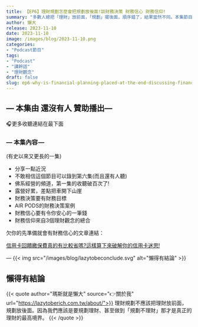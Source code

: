 ```yaml
---
title: 【EP6】理財規劃怎麼會把規劃放後面!談財務決策 財務信心 財務信仰!
summary: "多數人總把「理財」放前面，「規劃」擺後面，順序錯了，結果當然不同。本集節目深入探討「財務決策、財務信心、財務信仰」三大核心，教你如何建立正確的理財順序，讓你的財務規劃真正有效。"
author: 懶大
release: 2023-11-10
date: 2023-11-10
image: /images/blog/2023-11-10.png
categories:
- "Podcast節目"
tags:
- "Podcast"
- "講幹話"
- "理財觀念"
draft: false
slug: ep6-why-is-financial-planning-placed-at-the-end-discussing-financial-decisions-financial-confidence-and-financial-beliefs
---
```

## — 本集由 還沒有人 贊助播出—

🎧更多收聽連結在最下面

### — 本集內容 —
(有史以來又更長的一集)

- 分享一點近況
- 不敢相信這個節目可以錄到第六集(而且還有人聽)
- 佛系經營的頻道，第一集的收聽破百次了!
- 露營好累，差點把車開下山崖
- 財務決策要有財務目標
- AIR PODS的財務決策案例
- 財務信心要有令你安心的一筆錢
- 財務信仰來自3個理財觀念的總合

欠你的先準備就會有財務信心的文章連結：

[信用卡回饋繳保費真的有比較省嗎?這樣算下來破解你的信用卡迷思!](https://lazytoberich.com.tw/blog/insurance-is-it-really-more-cost-effective-to-pay-insurance-premiums-with-credit-card-rewards-let-s-break-down-this-credit-card-myth-and-find-out/)

—
{{< img src="/images/blog/lazytobeconclude.svg" alt="懶得有結論" >}}
## 懶得有結論

{{< quote author="瑪斯就是懶大" source="👉關於我" url="https://lazytoberich.com.tw/about/">}}
理財規劃不應該把理財放前面，規劃放後面。因為我們應該是要規劃理財、甚至做到「規劃不理財」那才是真正的理財的最高境界。
{{< /quote >}}




